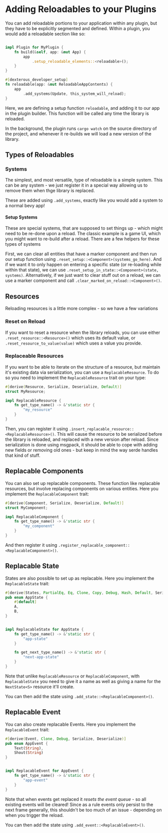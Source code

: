 # Adding Reloadables to your Plugins

You can add reloadable portions to your application within any plugin, but they have to be explicitly segmented and defined. Within a plugin, you would add a reloadable section like so:

```rust

impl Plugin for MyPlugin {
    fn build(&self, app: &mut App) {
        app
            .setup_reloadable_elements::<reloadable>();
    }
}

#[dexterous_developer_setup]
fn reloadable(app: &mut ReloadableAppContents) {
    app
        .add_systems(Update, this_system_will_reload);
}

```

Here, we are defining a setup function `reloadable`, and adding it to our app in the plugin builder. This function will be called any time the library is reloaded.

In the background, the plugin runs `cargo watch` on the source directory of the project, and whenever it re-builds we will load a new version of the library.

## Types of Reloadables

### Systems

The simplest, and most versatile, type of reloadable is a simple system. This can be any system - we just register it in a special way allowing us to remove them when thge library is replaced.

These are added using `.add_systems`, exactly like you would add a system to a normal bevy app!

#### Setup Systems

These are special systems, that are supposed to set things up - which might need to be re-done upon a reload. The classic example is a game UI, which you might want to re-build after a reload. There are a few helpers for these types of systems

First, we can clear all entities that have a marker component and then run our setup function using `.reset_setup::<Component>(systems_go_here)`.
And if we want it to only happen on entering a specific state (or re-loading while within that state), we can use `.reset_setup_in_state::<Component>(state, systems)`.
Alternatively, if we just want to clear stuff out on a reload, we can use a marker component and call `.clear_marked_on_reload::<Component>()`.

## Resources

Reloading resources is a little more complex - so we have a few variations

### Reset on Reload

If you want to reset a resource when the library reloads, you can use either `.reset_resource::<Resource>()` which uses its default value, or `.reset_resource_to_value(value)` which uses a value you provide.

### Replaceable Resources

If you want to be able to iterate on the structure of a resource, but maintain it's existing data via serialization, you can use a `ReplacableResource`. To do so you need to implement the `ReplacableResource` trait on your type:

```rust
#[derive(Resource, Serialize, Deserialize, Default)]
struct MyResource;

impl ReplacableResource {
    fn get_type_name() -> &'static str {
        "my_resource"
    }
}
```

Then, you can register it using `.insert_replacable_resource::<ReplacableResource>()`. This will cause the resource to be serialized before the library is reloaded, and replaced with a new version after reload. Since serialization is done using msgpack, it should be able to cope with adding new fields or removing old ones - but keep in mind the way serde handles that kind of stuff.

## Replacable Components

You can also set up replacable components. These function like replacable resources, but involve replacing components on various entities. Here you implement the `ReplacableComponent` trait:

```rust
#[derive(Component, Serialize, Deserialize, Default)]
struct MyComponent;

impl ReplacableComponent {
    fn get_type_name() -> &'static str {
        "my_component"
    }
}

```

And then register it using `.register_replacable_component::<ReplacableComponent>()`.

## Replacable State

States are also possible to set up as replacable. Here you implement the `ReplacableState` trait:

```rust
#[derive(States, PartialEq, Eq, Clone, Copy, Debug, Hash, Default, Serialize, Deserialize)]
pub enum AppState {
    #[default]
    A,
    B,
}


impl ReplacableState for AppState {
    fn get_type_name() -> &'static str {
        "app-state"
    }

    fn get_next_type_name() -> &'static str {
        "next-app-state"
    }
}

```

Note that unlike `ReplacableResource` or `ReplacableComponent`, with `ReplacableState` you need to give it a name as well as giving a name for the `NextState<S>` resource it'll create.

You can then add the state using `.add_state::<ReplacableComponent>()`.

## Replacable Event

You can also create replacable Events. Here you implement the `ReplacableEvent` trait:

```rust
#[derive(Event, Clone, Debug, Serialize, Deserialize)]
pub enum AppEvent {
    Text(String),
    Shout(String)
}


impl ReplacableEvent for AppEvent {
    fn get_type_name() -> &'static str {
        "app-event"
    }
}


```

Note that when events get replaced it *resets the event queue* - so all existing events will be cleared! Since as a rule events only persist to the next frame generally, this shouldn't be too much of an issue - depending on when you trigger the reload.

You can then add the state using `.add_event::<ReplacableEvent>()`.
